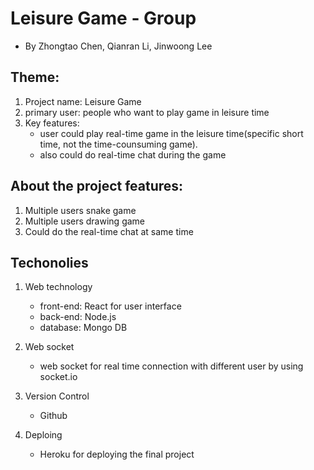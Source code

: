 # Leisure Game - Group 
 + By Zhongtao Chen, Qianran Li, Jinwoong Lee

## Theme:
1. Project name: Leisure Game
2. primary user: people who want to play game in leisure time
3. Key features: 
	+ user could play real-time game in the leisure time(specific short time, not the time-counsuming game).
	+ also could do real-time chat during the game

## About the project features:
1. Multiple users snake game
2. Multiple users drawing game
3. Could do the real-time chat at same time

## Techonolies
1. Web technology
	+ front-end: React for user interface
	+ back-end: Node.js 
	+ database: Mongo DB

2. Web socket
	+ web socket for real time connection with different user by using socket.io

3. Version Control
	+ Github

4. Deploing
	+ Heroku for deploying the final project
